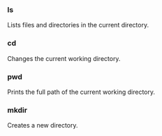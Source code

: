 ### ls
Lists files and directories in the current directory.

### cd
Changes the current working directory.

### pwd 
Prints the full path of the current working directory.  

### mkdir
Creates a new directory. 

